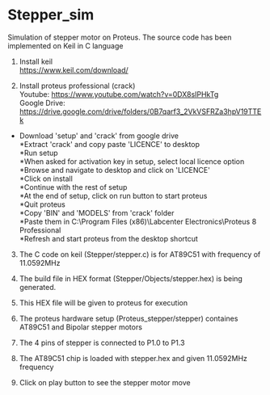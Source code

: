 # Stepper_sim
Simulation of stepper motor on Proteus. The source code has been implemented on Keil in C language

1. Install keil  
  https://www.keil.com/download/
  
2. Install proteus professional (crack)  
  Youtube: https://www.youtube.com/watch?v=0DX8sIPHkTg  
  Google Drive: https://drive.google.com/drive/folders/0B7qarf3_2VkVSFRZa3hpV19TTEk
  
  * Download 'setup' and 'crack' from google drive  
  *Extract 'crack' and copy paste 'LICENCE' to desktop  
  *Run setup  
  *When asked for activation key in setup, select local licence option  
  *Browse and navigate to desktop and click on 'LICENCE'  
  *Click on install  
  *Continue with the rest of setup  
  *At the end of setup, click on run button to start proteus  
  *Quit proteus  
  *Copy 'BIN' and 'MODELS' from 'crack' folder  
  *Paste them in C:\Program Files (x86)\Labcenter Electronics\Proteus 8 Professional  
  *Refresh and start proteus from the desktop shortcut  
  
3. The C code on keil (Stepper/stepper.c) is for AT89C51 with frequency of 11.0592MHz

4. The build file in HEX format (Stepper/Objects/stepper.hex) is being generated.

5. This HEX file will be given to proteus for execution

6. The proteus hardware setup (Proteus_stepper/stepper) containes AT89C51 and Bipolar stepper motors

7. The 4 pins of stepper is connected to P1.0 to P1.3

8. The AT89C51 chip is loaded with stepper.hex and given 11.0592MHz frequency

9. Click on play button to see the stepper motor move

